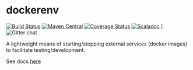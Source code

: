 dockerenv
====

[![Build Status](https://travis-ci.org/aaronp/dockerenv.svg?branch=master)](https://travis-ci.org/aaronp/dockerenv)
[![Maven Central](https://maven-badges.herokuapp.com/maven-central/com.github.aaronp/dockerenv_2.12/badge.png)](https://maven-badges.herokuapp.com/maven-central/com.github.aaronp/dockerenv_2.12)
[![Coverage Status](https://coveralls.io/repos/github/aaronp/dockerenv/badge.svg?branch=master)](https://coveralls.io/github/aaronp/dockerenv?branch=master)
[![Scaladoc](https://javadoc-badge.appspot.com/com.github.aaronp/dockerenv_2.12.svg?label=scaladoc)](https://javadoc-badge.appspot.com/com.github.aaronp/dockerenv_2.12)
[![Gitter chat](https://badges.gitter.im/gitterHQ/gitter.png)

A lightweight means of starting/stopping external services (docker images) to facilitate testing/development.

See docs [here](https://aaronp.github.io/dockerenv/index.html)
